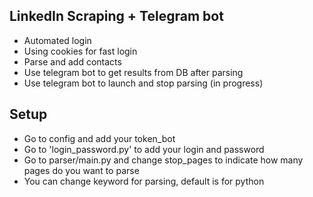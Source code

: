 ## LinkedIn Scraping + Telegram bot

- Automated login
- Using cookies for fast login
- Parse and add contacts
- Use telegram bot to get results from DB after parsing
- Use telegram bot to launch and stop parsing (in progress)

## Setup

- Go to config and add your token_bot
- Go to 'login_password.py' to add your login and password
- Go to parser/main.py and change stop_pages to indicate how many pages do you want to parse
- You can change keyword for parsing, default is for python
